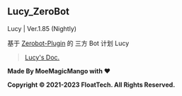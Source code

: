 ## Lucy_ZeroBot

Lucy |  Ver.1.85 (Nightly)

基于 [Zerobot-Plugin](https://github.com/FloatTech/ZeroBot-Plugin) 的 三方 Bot 计划 Lucy

> [Lucy's Doc.](https://lucy.impart.icu)

**Made By MoeMagicMango with ❤**

**Copyright © 2021-2023 FloatTech. All Rights Reserved.**


